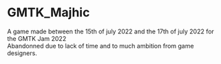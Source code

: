 # GMTK_Majhic
A game made between the 15th of july 2022 and the 17th of july 2022 for the GMTK Jam 2022<br/>
Abandonned due to lack of time and to much ambition from game designers.
